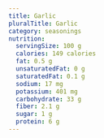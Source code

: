 ```yaml
---
title: Garlic
pluralTitle: Garlic
category: seasonings
nutrition:
  servingSize: 100 g
  calories: 149 calories
  fat: 0.5 g
  unsaturatedFat: 0 g
  saturatedFat: 0.1 g
  sodium: 17 mg
  potassium: 401 mg
  carbohydrate: 33 g
  fiber: 2.1 g
  sugar: 1 g
  protein: 6 g
---
```


